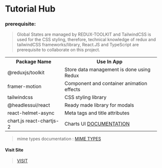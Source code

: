 # Tutorial Hub

### <b>prerequisite</b>:

> Global States are managed by REDUX-TOOLKIT and TailwindCSS is used for the CSS styling, therefore, technical knowledge of redux and tailwindCSS frameworks/library, React.JS and TypeScript are prerequisite to collaborate on this project.

 <table>
    <tr>
      <th>Package Name</th>
      <th>Use In App</th>
    </tr>
    <tr>
      <td>@reduxjs/toolkit</td>
      <td>Store data management is done using Redux</td>
    </tr>
    <tr>
      <td>framer-motion</td>
      <td>Component and container animation effects</td>
    </tr>
    <tr>
      <td>tailwindcss</td>
      <td>CSS styling library</td>
    </tr>
    <tr>
      <td>@headlessui/react</td>
      <td>Ready made library for modals</td>
    </tr> 
    <tr>
      <td>react-helmet-async</td>
      <td>Meta tags and title attributes</td>
    </tr>
    <tr>
      <td>chart.js react-chartjs-2</td>
      <td>Charts UI <a href="https://react-chartjs-2.js.org/examples/doughnut-chart">DOCUMENTATION</a></td>
    </tr>
  </table>

> mime types documentation : <a href="https://developer.mozilla.org/en-US/docs/Web/HTTP/Basics_of_HTTP/MIME_types/Common_types">MIME TYPES</a>

#### Visit Site

> <a href="https://tutorial-hub-umber.vercel.app/">VISIT</a>
